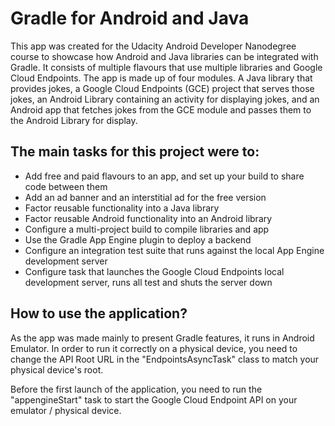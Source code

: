 # Gradle for Android and Java 

This app was created for the Udacity Android Developer Nanodegree course
to showcase how Android and Java libraries can be integrated with Gradle.
It consists of multiple flavours that use
multiple libraries and Google Cloud Endpoints. The app is made up
of four modules. A Java library that provides jokes, a Google Cloud Endpoints
(GCE) project that serves those jokes, an Android Library containing an
activity for displaying jokes, and an Android app that fetches jokes from the
GCE module and passes them to the Android Library for display.

## The main tasks for this project were to:

* Add free and paid flavours to an app, and set up your build to share code between them
* Add an ad banner and an interstitial ad for the free version
* Factor reusable functionality into a Java library
* Factor reusable Android functionality into an Android library
* Configure a multi-project build to compile libraries and app
* Use the Gradle App Engine plugin to deploy a backend
* Configure an integration test suite that runs against the local App Engine development server
* Configure task that launches the Google Cloud Endpoints local development server, runs all test and shuts the server down

## How to use the application?

As the app was made mainly to present Gradle features,
it runs in Android Emulator. In order to run it correctly on
a physical device, you need to change the API Root URL in the
"EndpointsAsyncTask" class to match your physical device's root.

Before the first launch of the application, you need to run the 
"appengineStart" task to start the Google Cloud Endpoint API
on your emulator / physical device.
